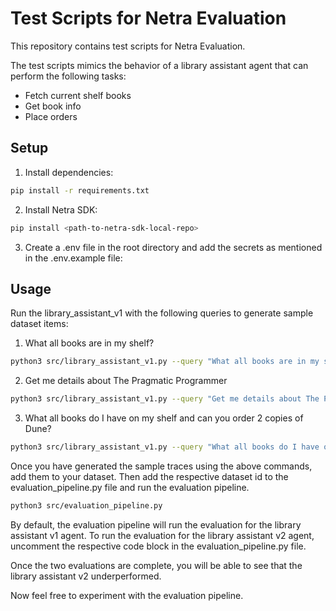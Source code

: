 # Test Scripts for Netra Evaluation

This repository contains test scripts for Netra Evaluation. 


The test scripts mimics the behavior of a library assistant agent that can perform the following tasks:
- Fetch current shelf books
- Get book info
- Place orders


## Setup

1. Install dependencies:
```bash
pip install -r requirements.txt
```

2. Install Netra SDK:
```bash
pip install <path-to-netra-sdk-local-repo>
```

3. Create a .env file in the root directory and add the secrets as mentioned in the .env.example file:


## Usage

Run the library_assistant_v1 with the following queries to generate sample dataset items:

1. What all books are in my shelf?

```bash
python3 src/library_assistant_v1.py --query "What all books are in my shelf?" 
```

2. Get me details about The Pragmatic Programmer

```bash
python3 src/library_assistant_v1.py --query "Get me details about The Pragmatic Programmer" 
```

3. What all books do I have on my shelf and can you order 2 copies of Dune?

```bash
python3 src/library_assistant_v1.py --query "What all books do I have on my shelf and can you order 2 copies of Dune?" 
```

Once you have generated the sample traces using the above commands, add them to your dataset. Then add the respective dataset id to the evaluation_pipeline.py file and run the evaluation pipeline.

```bash
python3 src/evaluation_pipeline.py
```

By default, the evaluation pipeline will run the evaluation for the library assistant v1 agent. To run the evaluation for the library assistant v2 agent, uncomment the respective code block in the evaluation_pipeline.py file.

Once the two evaluations are complete, you will be able to see that the library assistant v2 underperformed.

Now feel free to experiment with the evaluation pipeline.